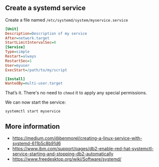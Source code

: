 ## Create a systemd service

Create a file named `/etc/systemd/system/myservice.service`

```ini
[Unit]
Description=Description of my service
After=network.target
StartLimitIntervalSec=0
[Service]
Type=simple
Restart=always
RestartSec=1
User=myuser
ExecStart=/path/to/my/script

[Install]
WantedBy=multi-user.target
```
That’s it. There's no need to `chmod` it to apply any special permissions.

We can now start the service:
```
systemctl start myservice
```

## More information
* https://medium.com/@benmorel/creating-a-linux-service-with-systemd-611b5c8b91d6
* https://www.ibm.com/support/pages/db2-enable-red-hat-systemctl-service-starting-and-stopping-db2-automatically
* https://www.freedesktop.org/wiki/Software/systemd/
